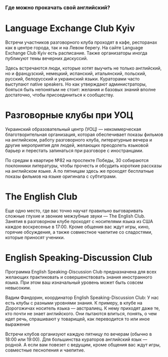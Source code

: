 ### Где можно прокачать свой английский?

# Language Exchange Club Kyiv
Встречи участников разговорного клуба проходят в кафе, ресторанах как в центре города, так и на Левом берегу. На сайте Language Exchange Club Kyiv есть расписание. Также организаторы иногда публикуют темы вечерних дискуссий.

Здесь встречаются люди, которые хотят выучить не только английский, но и французский, немецкий, испанский, итальянский, польский, русский, белорусский и украинский языки. Кураторами часто выступают native speakers. Но как утверждают администраторы, бояться быть непонятым не стоит: желания и базовых знаний вполне достаточно, чтобы присоединиться к сообществу.

# Разговорные клубы при УОЦ
Украинский образовательный центр (УОЦ) — некоммерческая благотворительная организация, которая обеспечивает показы фильмов на английском, работу разговорного клуба, литературные вечера и другие мероприятия для людей, желающих преодолеть языковой барьер и перестать запинаться при разговоре с иностранцами.

По средам в квартире №82 на проспекте Победы, 30 собираются поклонники литературы, чтобы прочесть и обсудить короткие рассказы на английском языке. А по пятницам здесь же проходят бесплатные показы фильмов на языке оригинала с субтитрами. 

# The English Club
Еще одно место, где вас точно научат правильно выговаривать сложные глухие и звонкие межзубные звуки — The English Club. Занятия в разговорном клубе проходят с носителями языка из США каждое воскресенье в 17:00. Кроме общения вас ждут игры, кино, горячие обсуждения, а также совместное чаепитие со сладостями, которые приносят ученики.

# English Speaking-Discussion Club
Программа English Speaking-Discussion Club предназначена для всех желающих практиковать и совершенствовать знания иностранного языка. При этом ваш изначальный уровень может быть совсем невысоким.

Вадим Фандорин, координатор English Speaking-Discussion Club:
У нас есть клубы с разными уровнями знания. К примеру, в клубе на Дорогожичах носитель языка — австралиец. К нему приходят даже те, кто почти не знает английского. Они пытаются влиться, понять, о чем идет речь, спрашивают у товарищей, как переводится то или иное выражение

Встречи клубов организуют каждую пятницу по вечерам (обычно в 18:00 или 19:00). Для большинства кураторов английский язык — родной. А если вам повезет с ведущим, кроме общения вас ждут игры, совместные песнопения и чаепитие.